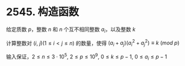 # 2545. 构造函数

给定质数 $p$，整数 $n$ 和 $n$ 个互不相同整数 $a_i$，以及整数 $k$

计算整数对 $(i,\ j)(1\leq i < j\leq n)$ 的数量，使得 $(a_{i} + a_{j})(a_{i}^2 + a_{j}^2)\equiv k\ (mod\ p)$

输入保证，$2\leq n\leq 3\cdot 10^5,\ 2\leq p\leq 10^9,\ 0\leq k\leq p - 1$, $0\leq a_{i}\leq p - 1$
